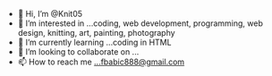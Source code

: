 - 👋 Hi, I’m @Knit05
- 👀 I’m interested in ...coding, web development, programming, web design, knitting, art, painting, photography
- 🌱 I’m currently learning ...coding in HTML
- 💞️ I’m looking to collaborate on ...
- 📫 How to reach me ...fbabic888@gmail.com

<!---
Knit05/Knit05 is a ✨ special ✨ repository because its `README.md` (this file) appears on your GitHub profile.
You can click the Preview link to take a look at your changes.
--->

